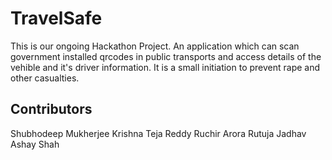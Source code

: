 # TravelSafe

This is our ongoing Hackathon Project.
An application which can scan government installed qrcodes in public transports and access details of the vehible and it's driver information.
It is a small initiation to prevent rape and other casualties.

## Contributors
Shubhodeep Mukherjee
Krishna Teja Reddy
Ruchir Arora
Rutuja Jadhav
Ashay Shah
